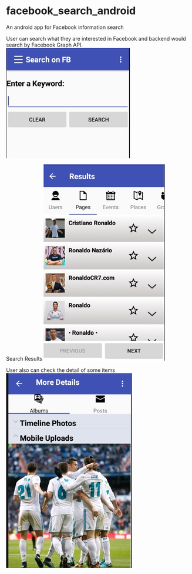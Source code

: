 # facebook_search_android
An android app for Facebook information search

User can search what they are interested in Facebook and backend would search by Facebook Graph API. 
![image](http://github.com/kaiwenji/facebook_search_android/raw/master/images/search.jpg)

Search Results
![image](http://github.com/kaiwenji/facebook_search_android/raw/master/images/result.jpg)

User also can check the detail of some items
![image](http://github.com/kaiwenji/facebook_search_android/raw/master/images/detail.jpg)
